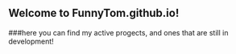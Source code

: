 ## Welcome to FunnyTom.github.io!

###here you can find my active progects, and ones that are still in development!
